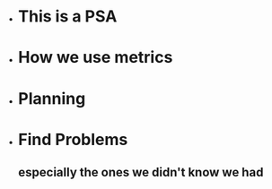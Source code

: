 *   # This is a PSA

*   # How we use metrics

*   # Planning

*   # Find Problems
    
    ## especially the ones we didn't know we had

